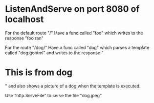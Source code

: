# ListenAndServe on port 8080 of localhost

For the default route "/"
Have a func called "foo" 
which writes to the response "foo ran"

For the route "/dog/"
Have a func called "dog" 
which parses a template called "dog.gohtml"
and writes to the response "<h1>This is from dog</h1>"
and also shows a picture of a dog when the template is executed.

Use "http.ServeFile"
to serve the file "dog.jpeg"
